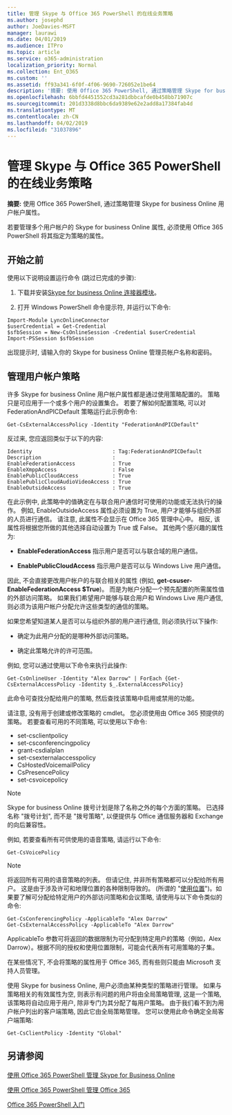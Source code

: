 ```yaml
---
title: 管理 Skype 与 Office 365 PowerShell 的在线业务策略
ms.author: josephd
author: JoeDavies-MSFT
manager: laurawi
ms.date: 04/01/2019
ms.audience: ITPro
ms.topic: article
ms.service: o365-administration
localization_priority: Normal
ms.collection: Ent_O365
ms.custom: ''
ms.assetid: ff93a341-6f0f-4f06-9690-726052e1be64
description: '摘要: 使用 Office 365 PowerShell, 通过策略管理 Skype for business Online 用户帐户属性。'
ms.openlocfilehash: 6bbfd4451552cd3a281dbbcafde0b458bb71907c
ms.sourcegitcommit: 201d3338d8bbc6da9389e62e2add8a17384fab4d
ms.translationtype: MT
ms.contentlocale: zh-CN
ms.lasthandoff: 04/02/2019
ms.locfileid: "31037896"
---
```

# <a name="manage-skype-for-business-online-policies-with-office-365-powershell"></a>管理 Skype 与 Office 365 PowerShell 的在线业务策略

 **摘要:** 使用 Office 365 PowerShell, 通过策略管理 Skype for business Online 用户帐户属性。
  
若要管理多个用户帐户的 Skype for business Online 属性, 必须使用 Office 365 PowerShell 将其指定为策略的属性。
  
## <a name="before-you-begin"></a>开始之前

使用以下说明设置运行命令 (跳过已完成的步骤):
  
1. 下载并安装[Skype for business Online 连接器模块](https://www.microsoft.com/download/details.aspx?id=39366)。
    
2. 打开 Windows PowerShell 命令提示符, 并运行以下命令: 
    
```
Import-Module LyncOnlineConnector
$userCredential = Get-Credential
$sfbSession = New-CsOnlineSession -Credential $userCredential
Import-PSSession $sfbSession
  ```

出现提示时, 请输入你的 Skype for business Online 管理员帐户名称和密码。
    
## <a name="manage-user-account-policies"></a>管理用户帐户策略

许多 Skype for business Online 用户帐户属性都是通过使用策略配置的。 策略只是可应用于一个或多个用户的设置集合。 若要了解如何配置策略, 可以对 FederationAndPICDefault 策略运行此示例命令:
  
```
Get-CsExternalAccessPolicy -Identity "FederationAndPICDefault"
```

反过来, 您应返回类似于以下的内容:
  
```
Identity                          : Tag:FederationAndPICDefault
Description                       :
EnableFederationAccess            : True
EnableXmppAccess                  : False
EnablePublicCloudAccess           : True
EnablePublicCloudAudioVideoAccess : True
EnableOutsideAccess               : True
```

在此示例中, 此策略中的值确定在与联合用户通信时可使用的功能或无法执行的操作。 例如, EnableOutsideAccess 属性必须设置为 True, 用户才能够与组织外部的人员进行通信。 请注意, 此属性不会显示在 Office 365 管理中心中。 相反, 该属性将根据您所做的其他选择自动设置为 True 或 False。 其他两个感兴趣的属性为:
  
- **EnableFederationAccess** 指示用户是否可以与联合域的用户通信。
    
- **EnablePublicCloudAccess** 指示用户是否可以与 Windows Live 用户通信。
    
因此, 不会直接更改用户帐户的与联合相关的属性 (例如, **get-csuser-EnableFederationAccess $True**)。 而是为帐户分配一个预先配置的所需属性值的外部访问策略。 如果我们希望用户能够与联合用户和 Windows Live 用户通信, 则必须为该用户帐户分配允许这些类型的通信的策略。
  
如果您希望知道某人是否可以与组织外部的用户进行通信, 则必须执行以下操作:
  
- 确定为此用户分配的是哪种外部访问策略。
    
- 确定此策略允许的许可范围。
    
例如, 您可以通过使用以下命令来执行此操作:
  
```
Get-CsOnlineUser -Identity "Alex Darrow" | ForEach {Get-CsExternalAccessPolicy -Identity $_.ExternalAccessPolicy}
```

此命令可查找分配给用户的策略, 然后查找该策略中启用或禁用的功能。
  
请注意, 没有用于创建或修改策略的 cmdlet。 您必须使用由 Office 365 预提供的策略。 若要查看可用的不同策略, 可以使用以下命令:
  
- set-csclientpolicy       
- set-csconferencingpolicy        
- grant-csdialplan            
- set-csexternalaccesspolicy                         
- CsHostedVoicemailPolicy                        
- CsPresencePolicy                               
- set-csvoicepolicy                                  

> [!NOTE]
> Skype for business Online 拨号计划是除了名称之外的每个方面的策略。 已选择名称 "拨号计划", 而不是 "拨号策略", 以便提供与 Office 通信服务器和 Exchange 的向后兼容性。 
  
例如, 若要查看所有可供使用的语音策略, 请运行以下命令:
  
```
Get-CsVoicePolicy
```

> [!NOTE]
> 将返回所有可用的语音策略的列表。 但请记住, 并非所有策略都可以分配给所有用户。 这是由于涉及许可和地理位置的各种限制导致的。 (所谓的 "[使用位置](https://msdn.microsoft.com/en-us/library/azure/dn194136.aspx)")。如果要了解可分配给特定用户的外部访问策略和会议策略, 请使用与以下命令类似的命令: 

```
Get-CsConferencingPolicy -ApplicableTo "Alex Darrow"
Get-CsExternalAccessPolicy -ApplicableTo "Alex Darrow"
```

ApplicableTo 参数可将返回的数据限制为可分配到特定用户的策略（例如，Alex Darrow）。根据不同的授权和使用位置限制，可能会代表所有可用策略的子集。 
  
在某些情况下, 不会将策略的属性用于 Office 365, 而有些则只能由 Microsoft 支持人员管理。 
  
使用 Skype for business Online, 用户必须由某种类型的策略进行管理。 如果与策略相关的有效属性为空, 则表示有问题的用户将由全局策略管理, 这是一个策略, 该策略将自动应用于用户, 除非专门为其分配了每用户策略。 由于我们看不到为用户帐户列出的客户端策略, 因此它由全局策略管理。 您可以使用此命令确定全局客户端策略:
  
```
Get-CsClientPolicy -Identity "Global"
```

## <a name="see-also"></a>另请参阅

#### 

[使用 Office 365 PowerShell 管理 Skype for Business Online](manage-skype-for-business-online-with-office-365-powershell.md)
  
[使用 Office 365 PowerShell 管理 Office 365](manage-office-365-with-office-365-powershell.md)
  
[Office 365 PowerShell 入门](getting-started-with-office-365-powershell.md)

